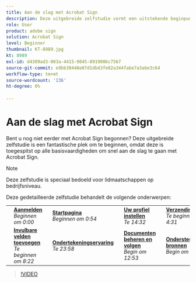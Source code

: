 ```yaml
---
title: Aan de slag met Acrobat Sign
description: Deze uitgebreide zelfstudie vormt een uitstekende beginpunt voor nieuwe afzenders in Adobe Sign
role: User
product: adobe sign
solution: Acrobat Sign
level: Beginner
thumbnail: KT-8989.jpg
kt: 8989
exl-id: d4309ad3-003a-4415-9845-8919006c7567
source-git-commit: e9bb38448e07d1db43fe02a344fabe7a3abe3c64
workflow-type: tm+mt
source-wordcount: '136'
ht-degree: 0%

---
```


# Aan de slag met Acrobat Sign

Bent u nog niet eerder met Acrobat Sign begonnen? Deze uitgebreide zelfstudie is een fantastische plek om te beginnen, omdat deze is toegespitst op alle basisvaardigheden om snel aan de slag te gaan met Acrobat Sign.

>[!NOTE]
>
>Deze zelfstudie is speciaal bedoeld voor lidmaatschappen op bedrijfsniveau.

Deze gedetailleerde zelfstudie behandelt de volgende onderwerpen:

<table style="table-layout:auto">
<tr>
  <td>
    <a href="https://video.tv.adobe.com/v/337151?hidetitle=true">
      <img alt="Afbeelding vooruitspoelen" src="../assets/Stepforward_18.png" />
    </a>
  </td>
  <td>
     <a href="https://video.tv.adobe.com/v/337151?hidetitle=true"><strong>Aanmelden</strong></a>
         <br>
        <em>Beginnen om 0:00</em>
    </td>
     <td>
    <a href="https://video.tv.adobe.com/v/337151/?autoplay=true&t=54">
      <img alt="Afbeelding vooruitspoelen" src="../assets/Stepforward_18.png" />
    </a>
  </td>
  <td>
     <a href="https://video.tv.adobe.com/v/337151/?autoplay=true&t=54"><strong>Startpagina</strong></a>
         <br>
        <em>Beginnen om 0:54</em>
    </td>
    <td>
    <a href="https://video.tv.adobe.com/v/337151/?autoplay=true&t=152">
      <img alt="Afbeelding vooruitspoelen" src="../assets/Stepforward_18.png" />
    </a>
  </td>
  <td>
     <a href="https://video.tv.adobe.com/v/337151/?autoplay=true&t=152"><strong>Uw profiel instellen</strong></a>
        <br>
        <em>Te 14:32</em>
    </td>
    <td>
    <a href="https://video.tv.adobe.com/v/337151/?autoplay=true&t=271">
      <img alt="Afbeelding vooruitspoelen" src="../assets/Stepforward_18.png" />
    </a>
  </td>
  <td>
     <a href="https://video.tv.adobe.com/v/337151/?autoplay=true&t=271"><strong>Verzendinstellingen</strong></a>
        <br>
        <em>Te beginnen om 4:31</em>
    </td>
  </tr>
  <tr>
    <td>
    <a href="https://video.tv.adobe.com/v/337151/?autoplay=true&t=551">
      <img alt="Afbeelding vooruitspoelen" src="../assets/Stepforward_18.png" />
    </a>
  </td>
  <td>
     <a href="https://video.tv.adobe.com/v/337151/?autoplay=true&t=551"><strong>Invulbare velden toevoegen</strong></a>
         <br>
        <em>Te beginnen om 8:22</em>
    </td>
    <td>
    <a href="https://video.tv.adobe.com/v/337151/?autoplay=true&t=718">
      <img alt="Afbeelding vooruitspoelen" src="../assets/Stepforward_18.png" />
    </a>
  </td>
  <td>
     <a href="https://video.tv.adobe.com/v/337151/?autoplay=true&t=718"><strong>Ondertekeningservaring</strong></a>
        <br>
        <em>Te 23:58</em>
    </td>
    <td>
    <a href="https://video.tv.adobe.com/v/337151/?autoplay=true&t=773">
      <img alt="Afbeelding vooruitspoelen" src="../assets/Stepforward_18.png" />
    </a>
  </td>
  <td>
     <a href="https://video.tv.adobe.com/v/337151/?autoplay=true&t=773"><strong>Documenten beheren en volgen</strong></a>
        <br>
        <em>Begin om 12:53</em>
    </td>
    <td>
    <a href="https://video.tv.adobe.com/v/337151/?autoplay=true&t=898">
      <img alt="Afbeelding vooruitspoelen" src="../assets/Stepforward_18.png" />
    </a>
  </td>
  <td>
     <a href="https://video.tv.adobe.com/v/337151/?autoplay=true&t=898"><strong>Ondersteuning en bronnen</strong></a>
        <br>
        <em>Begin om 14:58</em>
    </td>
  </tr>
  </table>

>[!VIDEO](https://video.tv.adobe.com/v/337151?hidetitle=true)
